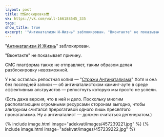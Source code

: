 ```yaml
---
layout: post
title: ❗❗❗Блокировка❗❗❗
vk: https://vk.com/wall-166188545_335
tags: 
show_title: true
excerpt: '"Антинатализм И-Жизнь" заблокирован. "Вконтакте" не показывает причину.'
---
```

"[Антинатализм И-Жизнь](https://vk.com/id498858042)" заблокирован. 

"Вконтакте" не показывает причину.

СМС платформа также не отправляет, таким образом делая разблокировку невозможной.

У нас осталась репостная копия — "[Стражи Антинатализма](https://vk.com/id575466335)" Хотя и она без последней записи — об антинаталистском каминг-ауте в среде эффективных альтруистов — репостнуть которую мы просто не успели.

(Есть даже версия, что в ней и дело. Поскольку многим располагающим огромными ресурсами сторонам выгодно, чтобы альтруизм считался прерогативой одного лишь пресвятого пронатализма. Ну а антинаталист — должен считаться дегенератом.)

{% include image.html image="adekvat/images/457239221.jpg" %}
{% include image.html image="adekvat/images/457239222.jpg" %}